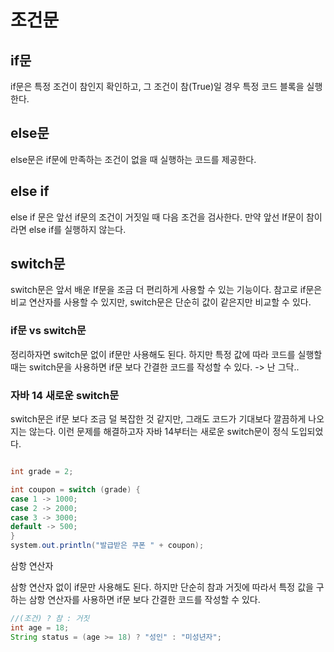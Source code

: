 # 조건문
## if문

if문은 특정 조건이 참인지 확인하고, 그 조건이 참(True)일 경우 특정 코드 블록을 실행한다.



## else문

else문은 if문에 만족하는 조건이 없을 때 실행하는 코드를 제공한다.



## else if

else if 문은 앞선 if문의 조건이 거짓일 때 다음 조건을 검사한다. 만약 앞선 If문이 참이라면 else if를 실행하지 않는다.



## switch문

switch문은 앞서 배운 If문을 조금 더 편리하게 사용할 수 있는 기능이다. 참고로 if문은 비교 연산자를 사용할 수 있지만, switch문은 단순히 값이 같은지만 비교할 수 있다.



### if문 vs switch문

정리하자면 switch문 없이 if문만 사용해도 된다. 하지만 특정 값에 따라 코드를 실행할 때는 switch문을 사용하면 if문 보다 간결한 코드를 작성할 수 있다. -> 난 그닥..

### 자바 14 새로운 switch문

switch문은 if문 보다 조금 덜 복잡한 것 같지만, 그래도 코드가 기대보다 깔끔하게 나오지는 않는다. 이런 문제를 해결하고자 자바 14부터는 새로운 switch문이 정식 도입되었다.


```java

int grade = 2;

int coupon = switch (grade) {
case 1 -> 1000;
case 2 -> 2000;
case 3 -> 3000;
default -> 500;
}
system.out.println("발급받은 쿠폰 " + coupon);
```

삼항 연산자

삼항 연산자 없이 if문만 사용해도 된다. 하지만 단순히 참과 거짓에 따라서 특정 값을 구하는 삼항 연산자를 사용하면 if문 보다 간결한 코드를 작성할 수 있다.

```java
//(조건) ? 참 : 거짓
int age = 18;
String status = (age >= 18) ? "성인" : "미성년자";
```